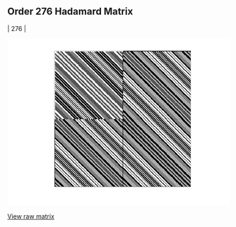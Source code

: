 ## Order 276 Hadamard Matrix

| 276 |

<img src="276.png" class="img-responsive" alt=""> 

[View raw matrix](order276.txt)
